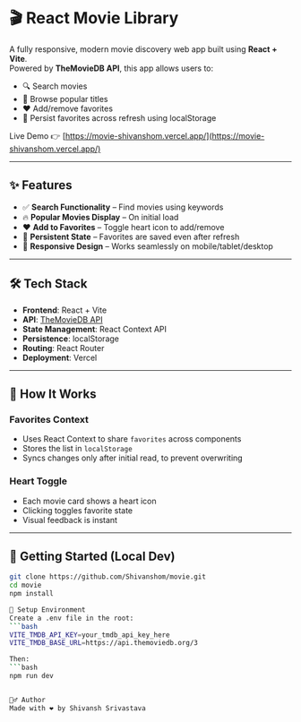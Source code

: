 # 🎬 React Movie Library

A fully responsive, modern movie discovery web app built using **React + Vite**.  
Powered by **TheMovieDB API**, this app allows users to:

- 🔍 Search movies
- 🎯 Browse popular titles
- ❤️ Add/remove favorites
- 💾 Persist favorites across refresh using localStorage

Live Demo 👉 [https://movie-shivanshom.vercel.app/](https://movie-shivanshom.vercel.app/)

---

## ✨ Features

- ✅ **Search Functionality** – Find movies using keywords
- 🔥 **Popular Movies Display** – On initial load
- ❤️ **Add to Favorites** – Toggle heart icon to add/remove
- 💾 **Persistent State** – Favorites are saved even after refresh
- 📱 **Responsive Design** – Works seamlessly on mobile/tablet/desktop

---

## 🛠️ Tech Stack

- **Frontend**: React + Vite
- **API**: [TheMovieDB API](https://www.themoviedb.org/)
- **State Management**: React Context API
- **Persistence**: localStorage
- **Routing**: React Router
- **Deployment**: Vercel

---

## 🧠 How It Works

### Favorites Context

- Uses React Context to share `favorites` across components
- Stores the list in `localStorage`
- Syncs changes only after initial read, to prevent overwriting

### Heart Toggle

- Each movie card shows a heart icon
- Clicking toggles favorite state
- Visual feedback is instant

---

## 🔧 Getting Started (Local Dev)

```bash
git clone https://github.com/Shivanshom/movie.git
cd movie
npm install

🔑 Setup Environment
Create a .env file in the root:
```bash
VITE_TMDB_API_KEY=your_tmdb_api_key_here
VITE_TMDB_BASE_URL=https://api.themoviedb.org/3

Then:
```bash
npm run dev


🙋‍♂️ Author
Made with ❤️ by Shivansh Srivastava

